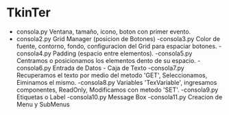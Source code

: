 # TkinTer

- consola.py
Ventana, tamaño, icono, boton con primer evento.
- consola2.py
Grid Manager (posicion de Botones)
-consola3.py
Color de fuente, contorno, fondo, configuracion del Grid para espaciar botones.
-consola4.py
Padding (espacio entre elementos).
-consola5.py
Centramos o posicionamos los elementos dento de su espacio.
-consola6.py
Entrada de Datos - Caja de Texto
-consola7.py
Recuperamos el texto por medio del metodo 'GET', Seleccionamos, Eiminamos el mismo.
-consola8.py
Variables 'TexVariable', ingresamos componentes, ReadOnly, Modificamos con metodo 'SET'.
-consola9.py
Etiquetas o Label
-consola10.py
Message Box 
-consola11.py
Creacion de Menu y SubMenus


